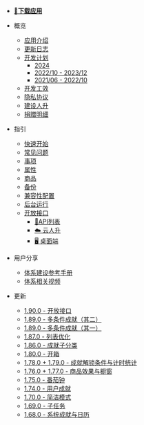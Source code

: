 - [**📲下载应用**](https://lifeupapp.fun/zh/index.html#cta)
- 概览

  - [应用介绍](README.md)
  - [更新日志](introduction/release_log.md)
  - [开发计划](introduction/development_plan.md)
    - [2024](introduction/development_plan_2024.md)
    - [2022/10 - 2023/12](introduction/development_plan_2023.md)
    - [2021/06 - 2022/10](introduction/development_plan_2022.md)
  - [开发工效](introduction/ergonomics.md)
  - [隐私协议](introduction/privacy-trems.md)
  - [建设人升](introduction/support_us.md)
  - [捐赠明细](introduction/donation.md)
- 指引

  - [快速开始](guide/hello_lifeup.md)
  - [常见问题](guide/faq.md)
  - [事项](guide/tasks.md)
  - [属性](guide/attributes.md)
  - [商品](guide/shop_item.md)
  - [备份](guide/backup.md)
  - [兼容性配置](guide/compatibility.md)
  - [后台运行](guide/background_running.md)
  - [开放接口](guide/api.md)
    - [📄API列表](guide/api.md)
    - [☁️ 云人升](guide/api_cloud.md)
    - [🖥 桌面端](guide/api_desktop.md)
- 用户分享

  - [体系建设参考手册](guide/user/system_01.md)
  - [体系相关视频](guide/user/system_02.md)
- 更新
  - [1.90.0 - 开放接口](features/190.md)
  - [1.89.0 - 多条件成就（其二）](features/189_2.md)
  - [1.89.0 - 多条件成就（其一）](features/189_1.md)
  - [1.87.0 - 列表优化](features/187.md)
  - [1.86.0 - 成就子分类](features/186.md)
  - [1.80.0 - 开箱](features/180.md)
  - [1.78.0 + 1.79.0 - 成就解锁条件与计时统计](features/178-9.md)
  - [1.76.0 + 1.77.0 - 商品效果与橱窗](features/176-7.md)
  - [1.75.0 - 番茄钟](features/175.md)
  - [1.74.0 - 用户成就](features/174.md)
  - [1.70.0 - 简洁模式](features/170.md)
  - [1.69.0 - 子任务](features/169.md)
  - [1.68.0 - 系统成就与日历](features/168.md)